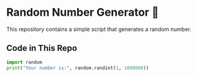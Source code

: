 # Random Number Generator 🎲  

This repository contains a simple script that generates a random number.  

## Code in This Repo  
```python
import random  
print("Your number is:", random.randint(1, 1000000))
